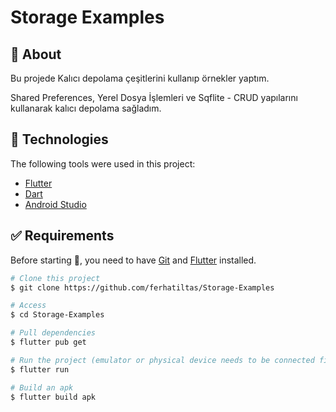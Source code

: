 


# Storage Examples

## :dart: About ##
Bu projede Kalıcı depolama çeşitlerini kullanıp örnekler yaptım.

Shared Preferences, Yerel Dosya İşlemleri ve Sqflite - CRUD yapılarını kullanarak kalıcı depolama sağladım.

## :rocket: Technologies ##

The following tools were used in this project:

- [Flutter](https://flutter.dev/)
- [Dart](https://dart.dev/)
- [Android Studio](https://developer.android.com/studio?gclid=Cj0KCQiAyJOBBhDCARIsAJG2h5eL8TqlTcYWCGcBIPw1fvDCI8-HFaYlvzdfH8GUd_-j9kX9SbFTTJkaAo3MEALw_wcB&gclsrc=aw.ds)


## :white_check_mark: Requirements ##

Before starting :checkered_flag:, you need to have [Git](https://git-scm.com) and [Flutter](https://flutter.dev/) installed.

```bash
# Clone this project
$ git clone https://github.com/ferhatiltas/Storage-Examples

# Access
$ cd Storage-Examples

# Pull dependencies
$ flutter pub get

# Run the project (emulator or physical device needs to be connected first)
$ flutter run

# Build an apk
$ flutter build apk
```

